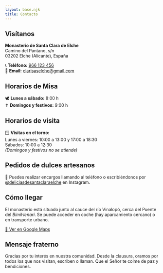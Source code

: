 ```yaml
---
layout: base.njk
title: Contacto
---
```


<h2>Visítanos</h2>

<p>
  <strong>Monasterio de Santa Clara de Elche</strong><br />
  Camino del Pantano, s/n<br />
  03202 Elche (Alicante), España
</p>

<p>
  📞 <strong>Teléfono:</strong> <a href="tel:+34966123456">966 123 456</a><br />
  📧 <strong>Email:</strong> <a href="mailto:clarisaselche@gmail.com">clarisaselche@gmail.com</a>
</p>

<h2>Horarios de Misa</h2>

<p>
  🕊 <strong>Lunes a sábado:</strong> 8:00 h<br />
  ✝ <strong>Domingos y festivos:</strong> 9:00 h
</p>

<h2>Horarios de visita</h2>

<p>
  🪟 <strong>Visitas en el torno:</strong><br />
  Lunes a viernes: 10:00 a 13:00 y 17:00 a 18:30<br />
  Sábados: 10:00 a 12:30<br />
  <em>(Domingos y festivos no se atiende)</em>
</p>

<h2>Pedidos de dulces artesanos</h2>

<p>
  🧁 Puedes realizar encargos llamando al teléfono o escribiéndonos por <a href="https://www.instagram.com/deliciasdesantaclaraelche/" target="_blank">@deliciasdesantaclaraelche</a> en Instagram.
</p>

<h2>Cómo llegar</h2>

<p>
  El monasterio está situado junto al cauce del río Vinalopó, cerca del Puente del <em>Bimil·lenari</em>. Se puede acceder en coche (hay aparcamiento cercano) o en transporte urbano.
</p>

<p>
  <a href="https://goo.gl/maps/tu-mapa-aqui" target="_blank">📍 Ver en Google Maps</a>
</p>

<h2>Mensaje fraterno</h2>

<p>
  Gracias por tu interés en nuestra comunidad. Desde la clausura, oramos por todos los que nos visitan, escriben o llaman. Que el Señor te colme de paz y bendiciones.
</p>
